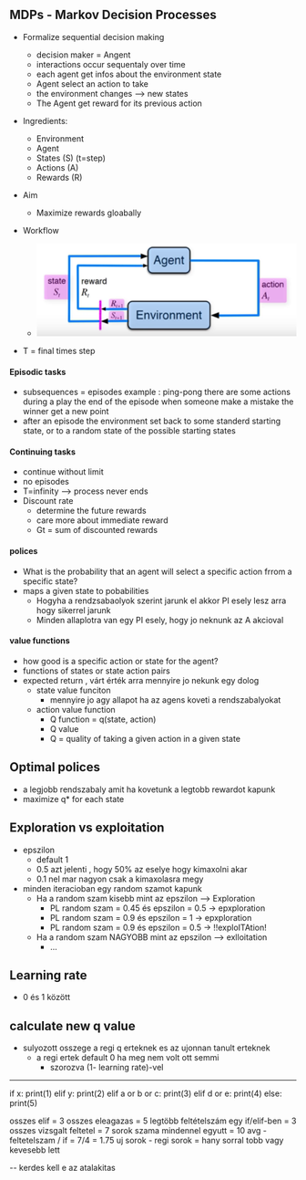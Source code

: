 ## MDPs - Markov Decision Processes
- Formalize sequential decision making
  - decision maker = Angent
  - interactions occur sequentaly over time
  - each agent get infos about the environment state
  - Agent select an action to take
  - the environment changes --> new states
  - The Agent get reward for its previous action
- Ingredients:
  - Environment
  - Agent 
  - States (S) (t=step)
  - Actions (A)
  - Rewards (R)
- Aim
  - Maximize rewards gloabally
- Workflow
  - ![img_1.png](img_1.png)

- T = final times step
#### Episodic tasks
- subsequences = episodes
example : ping-pong there are
some actions during a play
the end of the episode when
someone make a mistake  the winner  get a new point
- after an episode the environment set back to some standerd starting state, or to a random state of the possible starting states 
#### Continuing tasks
- continue without limit
- no episodes
- T=infinity --> process never ends
- Discount rate
  - determine the future rewards 
  - care more about immediate reward
  - Gt = sum of discounted rewards 

#### polices
- What is the probability that an agent will select a specific action frrom a specific state?
- maps a given state to pobabilities
  - Hogyha a rendzsabaolyok szerint jarunk el akkor PI
    esely lesz arra hogy sikerrel jarunk
  - Minden allaplotra  van egy PI esely, hogy jo neknunk az A akcioval
#### value functions
- how good is a specific action or state for the agent?
- functions of states or state action pairs
- expected return , várt érték arra mennyire jo nekunk egy dolog
  - state value funciton
    - mennyire jo agy allapot ha az agens koveti a rendszabalyokat
  - action value function
    - Q function = q(state, action)
    - Q value
    - Q = quality of taking a given action in a given state


## Optimal polices 
  - a legjobb rendszabaly amit ha kovetunk a legtobb rewardot kapunk
  - maximize q* for each state


## Exploration vs exploitation
- epszilon
  - default  1
  - 0.5 azt jelenti , hogy 50% az eselye hogy kimaxolni akar
  - 0.1 nel mar nagyon csak a kimaxolasra megy
- minden iteracioban egy random szamot kapunk
  - Ha a random szam kisebb mint az epszilon --> Exploration
    - PL random szam = 0.45 és epszilon = 0.5  -> epxploration
    - PL random szam = 0.9 és epszilon = 1  -> epxploration
    - PL random szam = 0.9 és epszilon = 0.5  -> !!exploITAtion!
  - Ha a random szam NAGYOBB mint az epszilon --> exlloitation
    - ...
    
## Learning rate
- 0 és 1 között

## calculate new q value
- sulyozott osszege a regi q erteknek es az ujonnan tanult erteknek
  - a regi ertek default 0 ha meg nem volt ott semmi
    - szorozva (1- learning rate)-vel
--------------------------------------------
if x:
  print(1)
elif y:
  print(2)
elif a or b or c:
  print(3)
elif d or e:
  print(4)
else:
  print(5)


osszes elif = 3
osszes eleagazas = 5
legtöbb feltételszám egy if/elif-ben = 3
osszes vizsgalt feltetel = 7
sorok szama mindennel egyutt = 10
avg - feltetelszam / if = 7/4 = 1.75
uj sorok - regi sorok = hany sorral tobb vagy kevesebb lett

-- kerdes kell e az atalakitas
